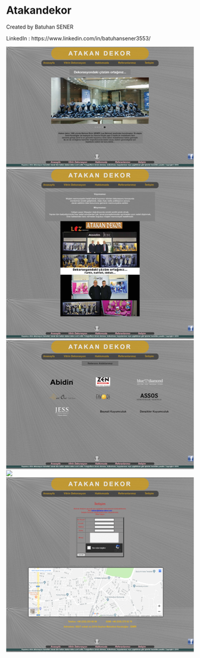 # Atakandekor
<p>Created by Batuhan SENER </p>
<p>LinkedIn : https://www.linkedin.com/in/batuhansener3553/</p>
<div>
<img src="https://github.com/canonka/Atakan-Dekor/blob/master/img/Anasayfa.png" width="%20">
<img src="https://github.com/canonka/Atakan-Dekor/blob/master/img/Hakkimizda.png" width="%20">
<img src="https://github.com/canonka/Atakan-Dekor/blob/master/img/Referanslarimiz.png" width="%20">
<img src="https://github.com/canonka/Atakan-Dekor/blob/master/img/Vitrindekorasyon.png" width="%20">
<img src="https://github.com/canonka/Atakan-Dekor/blob/master/img/iletisim.png" width="%20">
 </div>
